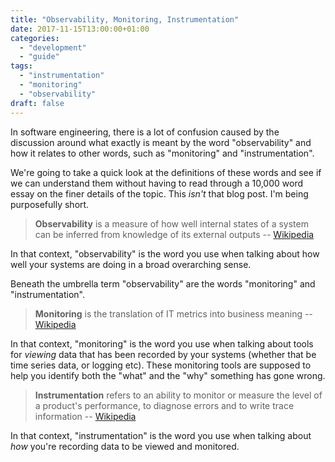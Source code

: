 ```yaml
---
title: "Observability, Monitoring, Instrumentation"
date: 2017-11-15T13:00:00+01:00
categories:
  - "development"
  - "guide"
tags:
  - "instrumentation"
  - "monitoring"
  - "observability"
draft: false
---
```


In software engineering, there is a lot of confusion caused by the discussion around what exactly is meant by the word "observability" and how it relates to other words, such as "monitoring" and "instrumentation".

We're going to take a quick look at the definitions of these words and see if we can understand them without having to read through a 10,000 word essay on the finer details of the topic. This _isn't_ that blog post. I'm being purposefully short.

> **Observability** is a measure of how well internal states of a system can be inferred from knowledge of its external outputs -- [Wikipedia](https://en.wikipedia.org/wiki/Observability)

In that context, "observability" is the word you use when talking about how well your systems are doing in a broad overarching sense. 

Beneath the umbrella term "observability" are the words "monitoring" and "instrumentation".

> **Monitoring** is the translation of IT metrics into business meaning -- [Wikipedia](https://en.wikipedia.org/wiki/Application_performance_management)

In that context, "monitoring" is the word you use when talking about tools for _viewing_ data that has been recorded by your systems (whether that be time series data, or logging etc). These monitoring tools are supposed to help you identify both the "what" and the "why" something has gone wrong.

> **Instrumentation** refers to an ability to monitor or measure the level of a product's performance, to diagnose errors and to write trace information -- [Wikipedia](https://en.wikipedia.org/wiki/Instrumentation_(computer_programming))

In that context, "instrumentation" is the word you use when talking about _how_ you're recording data to be viewed and monitored.
